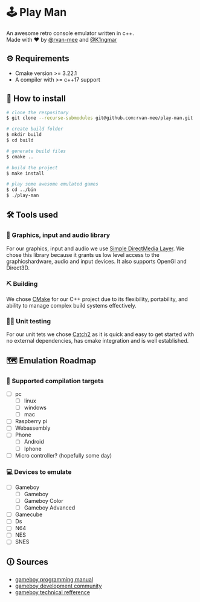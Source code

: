 # 🕹️ Play Man
An awesome retro console emulator written in c++.  
Made with ❤️ by [@rvan-mee](https://github.com/rvan-mee) and [@K1ngmar](https://github.com/K1ngmar)

## ⚙️ Requirements
- Cmake version >= 3.22.1
- A compiler with >= c++17 support

## 🔨 How to install
```bash
# clone the respository
$ git clone --recurse-submodules git@github.com:rvan-mee/play-man.git

# create build folder
$ mkdir build
$ cd build

# generate build files
$ cmake ..

# build the project
$ make install

# play some awesome emulated games
$ cd ../bin
$ ./play-man
```

## 🛠️ Tools used

### 👾 Graphics, input and audio library
For our graphics, input and audio we use [Simple DirectMedia Layer](https://www.libsdl.org/). We chose this library because it grants us low level access to the graphicshardware, audio and input devices. It also supports OpenGl and Direct3D.

### ⛏️ Building
We chose [CMake](https://cmake.org/) for our C++ project due to its flexibility, portability, and ability to manage complex build systems effectively.

### 🧑‍🔬 Unit testing
For our unit tets we chose [Catch2](https://github.com/catchorg/Catch2) as it is quick and easy to get started with no external dependencies, has cmake integration and is well established.

## 🗺️ Emulation Roadmap

### 🎯 Supported compilation targets
- [ ] pc
	- [ ] linux
	- [ ] windows
	- [ ] mac
- [ ] Raspberry pi
- [ ] Webassembly
- [ ] Phone
	- [ ] Android
	- [ ] Iphone 
- [ ] Micro controller? (hopefully some day)

### 💻 Devices to emulate
- [ ] Gameboy
	- [ ] Gameboy
	- [ ] Gameboy Color
	- [ ] Gameboy Advanced
- [ ] Gamecube
- [ ] Ds
- [ ] N64
- [ ] NES
- [ ] SNES

## 🛈 Sources
- [gameboy programming manual](https://ia803208.us.archive.org/9/items/GameBoyProgManVer1.1/GameBoyProgManVer1.1.pdf)
- [gameboy development community](https://gbdev.io/)
- [gameboy technical refference](https://gekkio.fi/files/gb-docs/gbctr.pdf)
